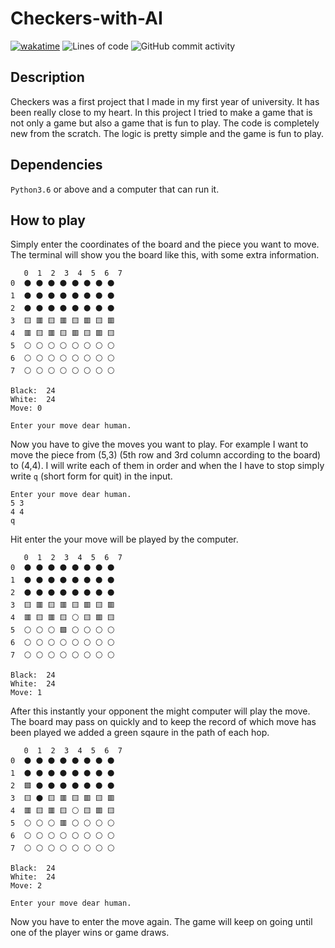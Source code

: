 # Checkers-with-AI

[![wakatime](https://wakatime.com/badge/github/MeesumAliQazalbash/Checkers-with-AI.svg)](https://wakatime.com/badge/github/MeesumAliQazalbash/Checkers-with-AI)
![Lines of code](https://img.shields.io/tokei/lines/github/MeesumAliQazalbash/Checkers-with-AI)
![GitHub commit activity](https://img.shields.io/github/commit-activity/y/MeesumAliQazalbash/Checkers-with-AI)

## Description

Checkers was a first project that I made in my first year of university. It has been really close to my heart. In this project I tried to make a game that is not only a game but also a game that is fun to play. The code is completely new from the scratch. The logic is pretty simple and the game is fun to play.

## Dependencies

`Python3.6` or above and a computer that can run it.

## How to play

Simply enter the coordinates of the board and the piece you want to move. The terminal will show you the board like this, with some extra information.

```shell
   0  1  2  3  4  5  6  7
0  ⚫ ⚫ ⚫ ⚫ ⚫ ⚫ ⚫ ⚫
1  ⚫ ⚫ ⚫ ⚫ ⚫ ⚫ ⚫ ⚫
2  ⚫ ⚫ ⚫ ⚫ ⚫ ⚫ ⚫ ⚫
3  🟨 🟥 🟨 🟥 🟨 🟥 🟨 🟥
4  🟥 🟨 🟥 🟨 🟥 🟨 🟥 🟨
5  ⚪ ⚪ ⚪ ⚪ ⚪ ⚪ ⚪ ⚪
6  ⚪ ⚪ ⚪ ⚪ ⚪ ⚪ ⚪ ⚪
7  ⚪ ⚪ ⚪ ⚪ ⚪ ⚪ ⚪ ⚪

Black:  24
White:  24
Move: 0

Enter your move dear human.
```

Now you have to give the moves you want to play. For example I want to move the piece from (5,3) (5th row and 3rd column according to the board) to (4,4). I will write each of them in order and when the I have to stop simply write `q` (short form for quit) in the input.

```shell
Enter your move dear human.
5 3
4 4
q
```

Hit enter the your move will be played by the computer.

```shell
   0  1  2  3  4  5  6  7
0  ⚫ ⚫ ⚫ ⚫ ⚫ ⚫ ⚫ ⚫
1  ⚫ ⚫ ⚫ ⚫ ⚫ ⚫ ⚫ ⚫
2  ⚫ ⚫ ⚫ ⚫ ⚫ ⚫ ⚫ ⚫
3  🟨 🟥 🟨 🟥 🟨 🟥 🟨 🟥
4  🟥 🟨 🟥 🟨 ⚪ 🟨 🟥 🟨
5  ⚪ ⚪ ⚪ 🟩 ⚪ ⚪ ⚪ ⚪
6  ⚪ ⚪ ⚪ ⚪ ⚪ ⚪ ⚪ ⚪
7  ⚪ ⚪ ⚪ ⚪ ⚪ ⚪ ⚪ ⚪

Black:  24
White:  24
Move: 1
```

After this instantly your opponent the might computer will play the move. The board may pass on quickly and to keep the record of which move has been played we added a green sqaure in the path of each hop.

```shell
   0  1  2  3  4  5  6  7
0  ⚫ ⚫ ⚫ ⚫ ⚫ ⚫ ⚫ ⚫
1  ⚫ ⚫ ⚫ ⚫ ⚫ ⚫ ⚫ ⚫
2  🟩 ⚫ ⚫ ⚫ ⚫ ⚫ ⚫ ⚫
3  🟨 ⚫ 🟨 🟥 🟨 🟥 🟨 🟥
4  🟥 🟨 🟥 🟨 ⚪ 🟨 🟥 🟨
5  ⚪ ⚪ ⚪ 🟥 ⚪ ⚪ ⚪ ⚪
6  ⚪ ⚪ ⚪ ⚪ ⚪ ⚪ ⚪ ⚪
7  ⚪ ⚪ ⚪ ⚪ ⚪ ⚪ ⚪ ⚪

Black:  24
White:  24
Move: 2

Enter your move dear human.
```

Now you have to enter the move again. The game will keep on going until one of the player wins or game draws.
